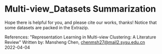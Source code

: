 # Multi-view_Datasets Summarization
Hope there is helpful for you, and please cite our works, thanks!
Notice that some datasets are packed in the Extrazip.

References:
"Representation Learning in Multi-view Clustering: A Literature Review" 
Written by: Mansheng Chen, chenmsh27@mail2.sysu.edu.cn
2022-04-04
